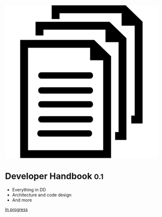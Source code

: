 ![logo matthieu ventura](./mv_logo.svg)

# Developer Handbook <small>0.1</small>

- Everything in DD
- Architecture and code design
- And more


[In progress](/latest/en/ ':id=freeReading')

